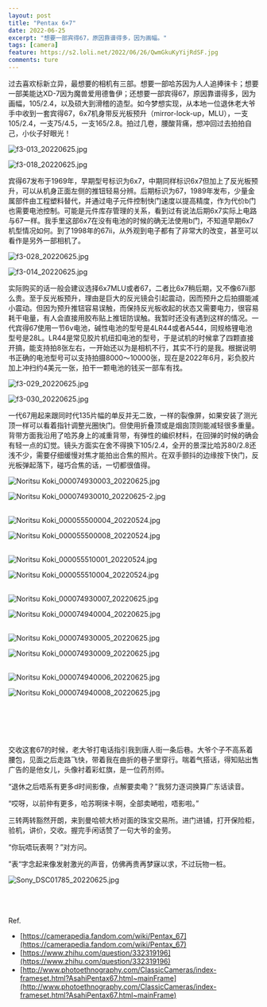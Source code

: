 ```yaml
---
layout: post
title: "Pentax 6×7"
date: 2022-06-25
excerpt: "想要一部宾得67，原因靠谱得多，因为画幅。"
tags: [camera]
feature: https://s2.loli.net/2022/06/26/QwmGkuKyYijRdSF.jpg
comments: ture
---
```


过去喜欢标新立异，最想要的相机有三部。想要一部哈苏因为人人追捧徕卡；想要一部美能达XD-7因为魔兽爱用德鲁伊；还想要一部宾得67，原因靠谱得多，因为画幅，105/2.4，以及硕大到滑稽的造型。如今梦想实现，从本地一位退休老大爷手中收到一套宾得67，6x7机身带反光板预升（mirror-lock-up，MLU），一支105/2.4，一支75/4.5，一支165/2.8。拍过几卷，腰酸背痛，想冲回过去拍拍自己，小伙子好眼光！

![f3-013_20220625.jpg](https://s2.loli.net/2022/06/26/WFVRgQZAodbu6Hq.jpg)

![f3-018_20220625.jpg](https://s2.loli.net/2022/06/26/1H7lISAyejMu9PC.jpg)

宾得67发布于1969年，早期型号标识为6x7，中期同样标识6x7但加上了反光板预升，可以从机身正面左侧的推钮轻易分辨。后期标识为67，1989年发布，少量金属部件由工程塑料替代，并通过电子元件控制快门速度以提高精度，作为代价b门也需要电池控制。可能是元件库存管理的关系，看到过有说法后期6x7实际上电路与67一样。我手里这部6x7在没有电池的时候的确无法使用b门，不知道早期6x7机型情况如何。到了1998年的67ii，从外观到电子都有了非常大的改变，甚至可以看作是另外一部相机了。

![f3-028_20220625.jpg](https://s2.loli.net/2022/06/26/q3GDfclKjLvtZpu.jpg)

![f3-014_20220625.jpg](https://s2.loli.net/2022/06/26/czl6gZv7DR3GJ1d.jpg)

实际购买的话一般会建议选择6x7MLU或者67，二者比6x7稍后期，又不像67ii那么贵。至于反光板预升，理由是巨大的反光镜会引起震动，因而预升之后拍摄能减小震动。但因为预升推钮容易误触，而保持反光板收起的状态又需要电力，很容易耗干电量，有人会直接用胶布贴上推钮防误触。我暂时还没有遇到这样的情况。一代宾得67使用一节6v电池，碱性电池的型号是4LR44或者A544，同规格锂电池型号是28L。LR44是常见胶片机纽扣电池的型号，于是试机的时候拿了四颗直接开搞，能支持拍8张左右，一开始还以为是相机不行，其实不行的是我。根据说明书正确的电池型号可以支持拍摄8000～10000张，现在是2022年6月，彩负胶片加上冲扫约4美元一张，拍干一颗电池的钱买一部车有找。

![f3-029_20220625.jpg](https://s2.loli.net/2022/06/26/7LNSew39jhzsuHB.jpg)

![f3-030_20220625.jpg](https://s2.loli.net/2022/06/26/oS7Dw4BM5shz6Yx.jpg)

一代67用起来跟同时代135片幅的单反并无二致，一样的裂像屏，如果安装了测光顶一样可以看着指针调整光圈快门。但使用折叠顶或是烟囱顶则能减轻很多重量。背带方面我沿用了哈苏身上的减重背带，有弹性的编织材料，在回弹的时候的确会有轻一点的幻觉。镜头方面实在舍不得换下105/2.4，全开的景深比哈苏80/2.8还浅不少，需要仔细缓慢对焦才能拍出合焦的照片。在双手颤抖的边缘按下快门，反光板弹起落下，碰巧合焦的话，一切都很值得。

![Noritsu Koki_000074930003_20220625.jpg](https://s2.loli.net/2022/06/26/oabGNI1r47gOA9w.jpg)

![Noritsu Koki_000074930010_20220625-2.jpg](https://s2.loli.net/2022/06/26/Kaj3xC59UO2wEAB.jpg)
<br>
<br>

![Noritsu Koki_000055500004_20220524.jpg](https://s2.loli.net/2022/06/26/bWyv2THDCIGqFr3.jpg)

![Noritsu Koki_000055500008_20220524.jpg](https://s2.loli.net/2022/06/26/lO7IBYvEoNK6X4b.jpg)
<br>
<br>

![Noritsu Koki_000055510001_20220524.jpg](https://s2.loli.net/2022/06/26/GlWKLF5fwQ7xVHX.jpg)

![Noritsu Koki_000055510004_20220524.jpg](https://s2.loli.net/2022/06/26/eCJ3P5aXOq7kYho.jpg)
<br>
<br>

![Noritsu Koki_000074930007_20220625.jpg](https://s2.loli.net/2022/06/26/hWGyOR7uelXP1Mo.jpg)

![Noritsu Koki_000074940004_20220625.jpg](https://s2.loli.net/2022/06/26/9Ydlf7Hctr2T3LR.jpg)
<br>
<br>

![Noritsu Koki_000074930005_20220625.jpg](https://s2.loli.net/2022/06/26/YVrSv4Z6bxuE5ny.jpg)

![Noritsu Koki_000074930009_20220625.jpg](https://s2.loli.net/2022/06/26/9WX6K5J7gnhIPbc.jpg)
<br>
<br>

![Noritsu Koki_000074940006_20220625.jpg](https://s2.loli.net/2022/06/26/5dtE19lXZN6qKFf.jpg)

![Noritsu Koki_000074940008_20220625.jpg](https://s2.loli.net/2022/06/26/3ahgQO4Cp6bWFMD.jpg)

<br>
<br>
<br>
<br>

交收这套67的时候，老大爷打电话指引我到唐人街一条后巷。大爷个子不高系着腰包，见面之后走路飞快，带着我在曲折的巷子里穿行。喘着气搭话，得知贴出售广告的是他女儿，头像衬着彩虹旗，是一位药剂师。

“退休之后唔系有更多d时间影像，点解要卖嘞？”我努力逐词换算广东话读音。

“哎呀，以前仲有更多，哈苏啊徕卡啊，全部卖嗮啦，唔影啦。”

三转两转豁然开朗，来到曼哈顿大桥对面的珠宝交易所。进门进铺，打开保险柜，验机，讲价，交收。握完手闲话赞了一句大爷的金劳。

“你玩唔玩表啊？”对方问。

”表“字念起来像发射激光的声音，仿佛再贵再梦寐以求，不过玩物一桩。

![Sony_DSC01785_20220625.jpg](https://s2.loli.net/2022/06/26/O1GRYkUonsdZHXA.jpg)


<br>
<br>
<br>
Ref.

- [https://camerapedia.fandom.com/wiki/Pentax_67](https://camerapedia.fandom.com/wiki/Pentax_67)
- [https://www.zhihu.com/question/332319196](https://www.zhihu.com/question/332319196)
- [http://www.photoethnography.com/ClassicCameras/index-frameset.html?AsahiPentax67.html~mainFrame](http://www.photoethnography.com/ClassicCameras/index-frameset.html?AsahiPentax67.html~mainFrame)